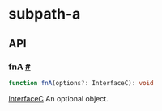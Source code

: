 # subpath-a

## API

### fnA <a id="fn-a" href="#fn-a">#</a>

```ts
function fnA(options?: InterfaceC): void
```

[InterfaceC](deep/subpath-c.md#interface-c) An optional object.
